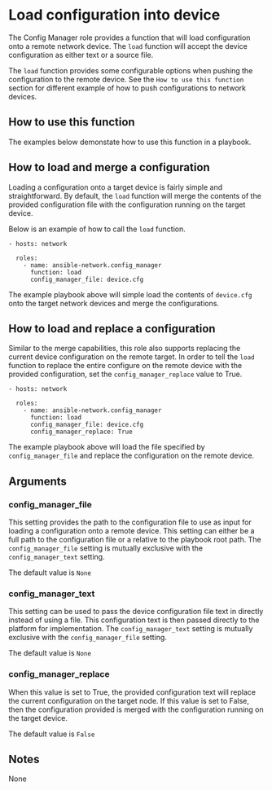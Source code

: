 # Load configuration into device

The Config Manager role provides a function that will load configuration onto a
remote network device.  The `load` function will accept the device
configuration as either text or a source file.  

The `load` function provides some configurable options when pushing the
configuration to the remote device.  See the `How to use this function`
section for different example of how to push configurations to network devices.

## How to use this function

The examples below demonstate how to use this function in a playbook.

## How to load and merge a configuration

Loading a configuration onto a target device is fairly simple and
straightforward.  By default, the `load` function will merge the contents of 
the provided configuration file with the configuration running on
the target device.  

Below is an example of how to call the `load` function.

```
- hosts: network
  
  roles:
    - name: ansible-network.config_manager
      function: load
      config_manager_file: device.cfg
```

The example playbook above will simple load the contents of `device.cfg` onto the
target network devices and merge the configurations.

## How to load and replace a configuration

Similar to the merge capabilities, this role also supports replacing the
current device configuration on the remote target.  In order to tell the `load`
function to replace the entire configure on the remote device with the provided
configuration, set the `config_manager_replace` value to True.

```
- hosts: network
  
  roles:
    - name: ansible-network.config_manager
      function: load
      config_manager_file: device.cfg
      config_manager_replace: True
```

The example playbook above will load the file specified by
`config_manager_file` and replace the configuration on the remote device.

## Arguments

### config_manager_file

This setting provides the path to the configuration file to use as input for
loading a configuration onto a remote device.  This setting can either be a
full path to the configuration file or a relative to the playbook root path.
The `config_manager_file` setting is mutually exclusive with the
`config_manager_text` setting.

The default value is `None`

### config_manager_text

This setting can be used to pass the device configuration file text in directly
instead of using a file.  This configuration text is then passed directly to
the platform for implementation.  The `config_manager_text` setting is mutually
exclusive with the `config_manager_file` setting.

The default value is `None`


### config_manager_replace

When this value is set to True, the provided configuration text will replace
the current configuration on the target node.  If this value is set to False,
then the configuration provided is merged with the configuration running on the
target device.

The default value is `False`

## Notes

None
